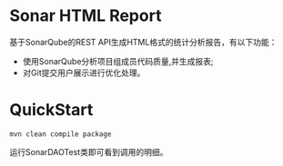 # Sonar HTML Report

基于SonarQube的REST API生成HTML格式的统计分析报告，有以下功能：
- 使用SonarQube分析项目组成员代码质量,并生成报表;
- 对Git提交用户展示进行优化处理。

# QuickStart

```
mvn clean compile package
```

运行SonarDAOTest类即可看到调用的明细。
